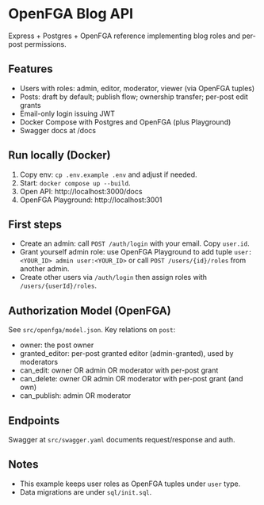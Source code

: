 # OpenFGA Blog API

Express + Postgres + OpenFGA reference implementing blog roles and per-post permissions.

## Features
- Users with roles: admin, editor, moderator, viewer (via OpenFGA tuples)
- Posts: draft by default; publish flow; ownership transfer; per-post edit grants
- Email-only login issuing JWT
- Docker Compose with Postgres and OpenFGA (plus Playground)
- Swagger docs at /docs

## Run locally (Docker)
1. Copy env: `cp .env.example .env` and adjust if needed.
2. Start: `docker compose up --build`.
3. Open API: http://localhost:3000/docs
4. OpenFGA Playground: http://localhost:3001

## First steps
- Create an admin: call `POST /auth/login` with your email. Copy `user.id`.
- Grant yourself admin role: use OpenFGA Playground to add tuple `user:<YOUR_ID> admin user:<YOUR_ID>` or call `POST /users/{id}/roles` from another admin.
- Create other users via `/auth/login` then assign roles with `/users/{userId}/roles`.

## Authorization Model (OpenFGA)
See `src/openfga/model.json`. Key relations on `post`:
- owner: the post owner
- granted_editor: per-post granted editor (admin-granted), used by moderators
- can_edit: owner OR admin OR moderator with per-post grant
- can_delete: owner OR admin OR moderator with per-post grant (and own)
- can_publish: admin OR moderator

## Endpoints
Swagger at `src/swagger.yaml` documents request/response and auth.

## Notes
- This example keeps user roles as OpenFGA tuples under `user` type.
- Data migrations are under `sql/init.sql`.
